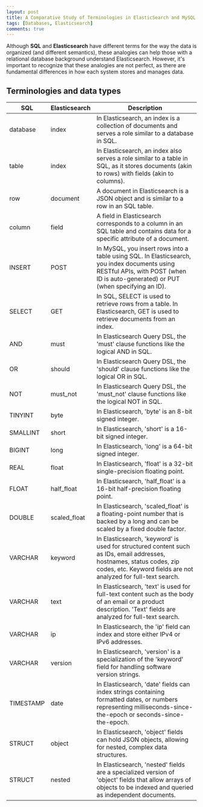 ```yaml
---
layout: post
title: A Comparative Study of Terminologies in ElasticSearch and MySQL
tags: [Databases, Elasticsearch]
comments: true
---
```

Although **SQL** and **Elasticsearch** have different terms for the way the data is organized (and different semantics), these analogies can help those with a relational database background understand Elasticsearch. However, it's important to recognize that these analogies are not perfect, as there are fundamental differences in how each system stores and manages data.
## Terminologies and data types

| SQL                               | Elasticsearch                           | Description                                                                                                                                                                              |
|-----------------------------------|-----------------------------------------|------------------------------------------------------------------------------------------------------------------------------------------------------------------------------------------|
| database                          | index                                   | In Elasticsearch, an index is a collection of documents and serves a role similar to a database in SQL.                                                                                 |
| table                             | index                                   | In Elasticsearch, an index also serves a role similar to a table in SQL, as it stores documents (akin to rows) with fields (akin to columns).                                           |
| row                               | document                                | A document in Elasticsearch is a JSON object and is similar to a row in an SQL table.                                                                                                    |
| column                            | field                                   | A field in Elasticsearch corresponds to a column in an SQL table and contains data for a specific attribute of a document.                                                               |
| INSERT   | POST| In MySQL, you insert rows into a table using SQL. In Elasticsearch, you index documents using RESTful APIs, with POST (when ID is auto-generated) or PUT (when specifying an ID).        |
| SELECT                            | GET                                     | In SQL, SELECT is used to retrieve rows from a table. In Elasticsearch, GET is used to retrieve documents from an index.                                                                |
| AND                               | must                                    | In Elasticsearch Query DSL, the 'must' clause functions like the logical AND in SQL.                                                                                                     |
| OR                                | should                                  | In Elasticsearch Query DSL, the 'should' clause functions like the logical OR in SQL.                                                                                                    |
| NOT                               | must_not                                | In Elasticsearch Query DSL, the 'must_not' clause functions like the logical NOT in SQL.                                                                                                 |
| TINYINT                           | byte                                    | In Elasticsearch, 'byte' is an 8-bit signed integer.                                                                                                                                     |
| SMALLINT                          | short                                   | In Elasticsearch, 'short' is a 16-bit signed integer.                                                                                                                                    |
| BIGINT                            | long                                    | In Elasticsearch, 'long' is a 64-bit signed integer.                                                                                                                                     |
| REAL                              | float                                   | In Elasticsearch, 'float' is a 32-bit single-precision floating point.                                                                                                                   |
| FLOAT                             | half_float                              | In Elasticsearch, 'half_float' is a 16-bit half-precision floating point.                                                                                                                |
| DOUBLE                            | scaled_float                            | In Elasticsearch, 'scaled_float' is a floating-point number that is backed by a long and can be scaled by a fixed double factor.                                                         |
| VARCHAR                           | keyword                                 | In Elasticsearch, 'keyword' is used for structured content such as IDs, email addresses, hostnames, status codes, zip codes, etc. Keyword fields are not analyzed for full-text search.  |
| VARCHAR                           | text                                    | In Elasticsearch, 'text' is used for full-text content such as the body of an email or a product description. 'Text' fields are analyzed for full-text search.                           |
| VARCHAR                           | ip                                      | In Elasticsearch, the 'ip' field can index and store either IPv4 or IPv6 addresses.                                                                                                      |
| VARCHAR                           | version                                 | In Elasticsearch, 'version' is a specialization of the 'keyword' field for handling software version strings.                                                                            |
| TIMESTAMP                         | date                                    | In Elasticsearch, 'date' fields can index strings containing formatted dates, or numbers representing milliseconds-since-the-epoch or seconds-since-the-epoch.                           |
| STRUCT                            | object                                  | In Elasticsearch, 'object' fields can hold JSON objects, allowing for nested, complex data structures.                                                                                   |
| STRUCT                            | nested                                  | In Elasticsearch, 'nested' fields are a specialized version of 'object' fields that allow arrays of objects to be indexed and queried as independent documents.                         |

